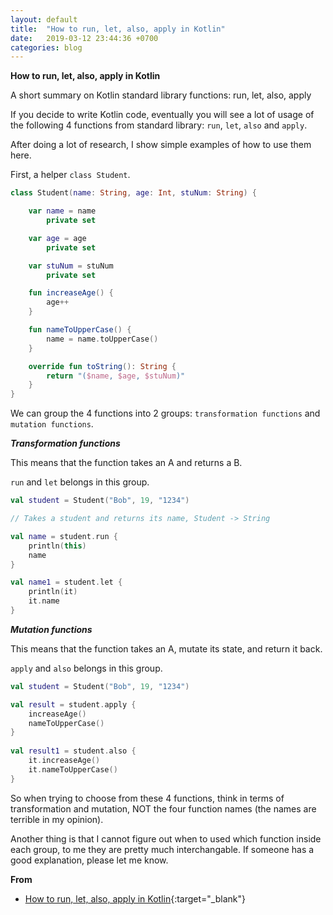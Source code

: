 ```yaml
---
layout: default
title:  "How to run, let, also, apply in Kotlin"
date:   2019-03-12 23:44:36 +0700
categories: blog
---
```

**How to run, let, also, apply in Kotlin**

A short summary on Kotlin standard library functions: run, let, also, apply 



If you decide to write Kotlin code, eventually you will see a lot of usage of the following 4 functions from standard library: `run`, `let`, `also` and `apply`.

After doing a lot of research, I show simple examples of how to use them here.

First, a helper `class Student`.

```Kotlin
class Student(name: String, age: Int, stuNum: String) {

    var name = name
        private set

    var age = age
        private set

    var stuNum = stuNum
        private set

    fun increaseAge() {
        age++
    }

    fun nameToUpperCase() {
        name = name.toUpperCase()
    }

    override fun toString(): String {
        return "($name, $age, $stuNum)"
    }
}
```

We can group the 4 functions into 2 groups: `transformation functions` and `mutation functions`.

***Transformation functions***

This means that the function takes an A and returns a B.

`run` and `let` belongs in this group.

```Kotlin
val student = Student("Bob", 19, "1234")

// Takes a student and returns its name, Student -> String

val name = student.run {
    println(this)
    name
}

val name1 = student.let {
    println(it)
    it.name
}
```

***Mutation functions***

This means that the function takes an A, mutate its state, and return it back.

`apply` and `also` belongs in this group.

```Kotlin
val student = Student("Bob", 19, "1234")

val result = student.apply {
    increaseAge()
    nameToUpperCase()
}
                
val result1 = student.also {
    it.increaseAge()
    it.nameToUpperCase()
}
```

So when trying to choose from these 4 functions, think in terms of transformation and mutation, NOT the four function names (the names are terrible in my opinion).

Another thing is that I cannot figure out when to used which function inside each group, to me they are pretty much interchangable. If someone has a good explanation, please let me know.


**From**
*   [How to run, let, also, apply in Kotlin](https://www.lvguowei.me/post/kotlin-run-let-also-apply/){:target="_blank"}